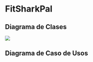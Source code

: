 # FitSharkPal
<h2>Diagrama de Clases </h2>
<img src="![FitSharkPal](https://github.com/user-attachments/assets/89a37df5-550c-46e7-9ceb-b64854e16d94)"></img>
<h2>Diagrama de Caso de Usos</h2>

